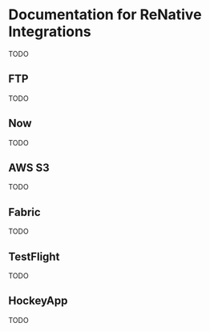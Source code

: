 # Documentation for ReNative Integrations

TODO

## FTP

TODO

## Now

TODO

## AWS S3

TODO

## Fabric

TODO

## TestFlight

TODO

## HockeyApp

TODO
